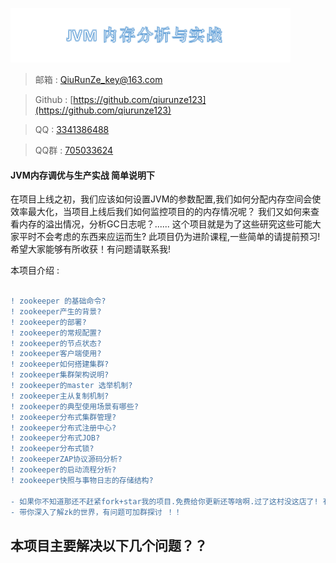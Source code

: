 ![JVM内存调优](https://raw.githubusercontent.com/qiurunze123/imageall/master/jvminit.png)

> 邮箱 : [QiuRunZe_key@163.com](QiuRunZe_key@163.com)

> Github : [https://github.com/qiurunze123](https://github.com/qiurunze123)

> QQ : [3341386488](3341386488)

> QQ群 : [705033624](705033624) 


#### JVM内存调优与生产实战 简单说明下 

在项目上线之初，我们应该如何设置JVM的参数配置,我们如何分配内存空间会使效率最大化，当项目上线后我们如何监控项目的的内存情况呢？
我们又如何来查看内存的溢出情况，分析GC日志呢？...... 这个项目就是为了这些研究这些可能大家平时不会考虑的东西来应运而生? 
此项目仍为进阶课程,一些简单的请提前预习! 希望大家能够有所收获！有问题请联系我!


本项目介绍 :    

```diff

! zookeeper 的基础命令?
! zookeeper产生的背景?
! zookeeper的部署?
! zookeeper的常规配置?
! zookeeper的节点状态?
! zookeeper客户端使用?
! zookeeper如何搭建集群?
! zookeeper集群架构说明?
! zookeeper的master 选举机制?
! zookeeper主从复制机制?
! zookeeper的典型使用场景有哪些?
! zookeeper分布式集群管理?
! zookeeper分布式注册中心?
! zookeeper分布式JOB?
! zookeeper分布式锁?
! zookeeperZAP协议源码分析?
! zookeeper的启动流程分析?
! zookeeper快照与事物日志的存储结构?

- 如果你不知道那还不赶紧fork+star我的项目.免费给你更新还等啥啊.过了这村没这店了! 有问题可以加我讨论可以进群
- 带你深入了解zk的世界，有问题可加群探讨 ！！ 
```

## 本项目主要解决以下几个问题？？